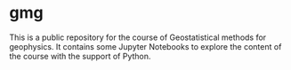 # gmg

This is a public repository for the course of Geostatistical methods
for geophysics.  It contains some Jupyter Notebooks to explore the
content of the course with the support of Python.



